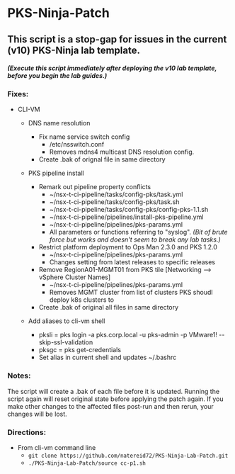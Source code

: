 # PKS-Ninja-Patch

## This script is a stop-gap for issues in the current (v10) PKS-Ninja lab template.

#### _(Execute this script immediately after deploying the v10 lab template, before you begin the lab guides.)_

### Fixes:

- CLI-VM
  - DNS name resolution
    - Fix name service switch config
      - /etc/nsswitch.conf
      - Removes mdns4 multicast DNS resolution config.
    - Create .bak of orignal file in same directory
    
  - PKS pipeline install
    - Remark out pipeline property conflicts
      - ~/nsx-t-ci-pipeline/tasks/config-pks/task.yml
      - ~/nsx-t-ci-pipeline/tasks/config-pks/task.sh
      - ~/nsx-t-ci-pipeline/tasks/config-pks/config-pks-1.1.sh
      - ~/nsx-t-ci-pipeline/pipelines/install-pks-pipeline.yml
      - ~/nsx-t-ci-pipeline/pipelines/pks-params.yml
      - All parameters or functions referring to "syslog". _(Bit of brute force but works and doesn't seem to break any lab tasks.)_
    - Restrict platform deployment to Ops Man 2.3.0 and PKS 1.2.0
      - ~/nsx-t-ci-pipeline/pipelines/pks-params.yml
      - Changes setting from latest releases to specific releases
    - Remove RegionA01-MGMT01 from PKS tile [Networking --> vSphere Cluster Names]
      -  ~/nsx-t-ci-pipeline/pipelines/pks-params.yml
      - Removes MGMT cluster from list of clusters PKS shoudl deploy k8s clusters to
    - Create .bak of original all files in same directory
    
  - Add aliases to cli-vm shell
    - pksli = pks login -a pks.corp.local -u pks-admin -p VMware1! --skip-ssl-validation
    - pksgc = pks get-credentials
    - Set alias in current shell and updates ~/.bashrc
    
### Notes:

The script will create a .bak of each file before it is updated. Running the script again will reset original state before applying the patch again. If you make other changes to the affected files post-run and then rerun, your changes will be lost.
    
### Directions:

- From cli-vm command line
  - `git clone https://github.com/natereid72/PKS-Ninja-Lab-Patch.git`
  - `./PKS-Ninja-Lab-Patch/source cc-p1.sh`
